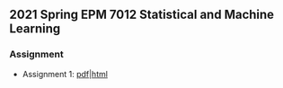 ## 2021 Spring EPM 7012 Statistical and Machine Learning

### Assignment
- Assignment 1: [pdf](Assignment1.pdf)|[html](https://github.com/ywhsiao/2021-Spring-EPM-7012-Statistical-and-Machine-Learning/blob/gh-pages/Assignment1.html)

